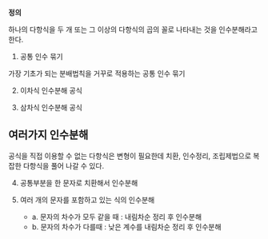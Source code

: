 **정의**  

하나의 다항식을 두 개 또는 그 이상의 다항식의 곱의 꼴로 나타내는 것을 인수분해라고 한다.

1. 공통 인수 묶기

가장 기초가 되는 분배법칙을 거꾸로 적용하는 공통 인수 묶기

2. 이차식 인수분해 공식

3. 삼차식 인수분해 공식

## 여러가지 인수분해
공식을 직접 이용할 수 없는 다항식은 변형이 필요한데 치환, 인수정리, 조립제법으로 복잡한 다항식을 풀어 나갈 수 있다.

4. 공통부분을 한 문자로 치환해서 인수분해

5. 여러 개의 문자를 포함하고 있는 식의 인수분해
    - a. 문자의 차수가 모두 같을 때 : 내림차순 정리 후 인수분해      
    - b. 문자의 차수가 다를때 : 낮은 계수를 내림차순 정리 후 인수분해
